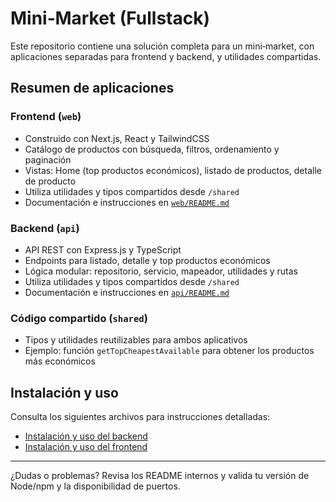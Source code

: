 # Mini‑Market (Fullstack)

Este repositorio contiene una solución completa para un mini‑market, con aplicaciones separadas para frontend y backend, y utilidades compartidas.

## Resumen de aplicaciones

### Frontend (`web`)
- Construido con Next.js, React y TailwindCSS
- Catálogo de productos con búsqueda, filtros, ordenamiento y paginación
- Vistas: Home (top productos económicos), listado de productos, detalle de producto
- Utiliza utilidades y tipos compartidos desde `/shared`
- Documentación e instrucciones en [`web/README.md`](./web/README.md)

### Backend (`api`)
- API REST con Express.js y TypeScript
- Endpoints para listado, detalle y top productos económicos
- Lógica modular: repositorio, servicio, mapeador, utilidades y rutas
- Utiliza utilidades y tipos compartidos desde `/shared`
- Documentación e instrucciones en [`api/README.md`](./api/README.md)

### Código compartido (`shared`)
- Tipos y utilidades reutilizables para ambos aplicativos
- Ejemplo: función `getTopCheapestAvailable` para obtener los productos más económicos

## Instalación y uso

Consulta los siguientes archivos para instrucciones detalladas:
- [Instalación y uso del backend](./api/README.md)
- [Instalación y uso del frontend](./web/README.md)

---

¿Dudas o problemas? Revisa los README internos y valida tu versión de Node/npm y la disponibilidad de puertos.
